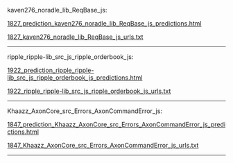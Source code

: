 kaven276_noradle_lib_ReqBase_js: 

[1827_prediction_kaven276_noradle_lib_ReqBase_js_predictions.html](./1827_prediction_kaven276_noradle_lib_ReqBase_js_predictions.html)

[1827_kaven276_noradle_lib_ReqBase_js_urls.txt](./1827_kaven276_noradle_lib_ReqBase_js_urls.txt)

<hr>
ripple_ripple-lib_src_js_ripple_orderbook_js: 

[1922_prediction_ripple_ripple-lib_src_js_ripple_orderbook_js_predictions.html](./1922_prediction_ripple_ripple-lib_src_js_ripple_orderbook_js_predictions.html)

[1922_ripple_ripple-lib_src_js_ripple_orderbook_js_urls.txt](./1922_ripple_ripple-lib_src_js_ripple_orderbook_js_urls.txt)

<hr>
Khaazz_AxonCore_src_Errors_AxonCommandError_js: 

[1847_prediction_Khaazz_AxonCore_src_Errors_AxonCommandError_js_predictions.html](./1847_prediction_Khaazz_AxonCore_src_Errors_AxonCommandError_js_predictions.html)

[1847_Khaazz_AxonCore_src_Errors_AxonCommandError_js_urls.txt](./1847_Khaazz_AxonCore_src_Errors_AxonCommandError_js_urls.txt)

<hr>
